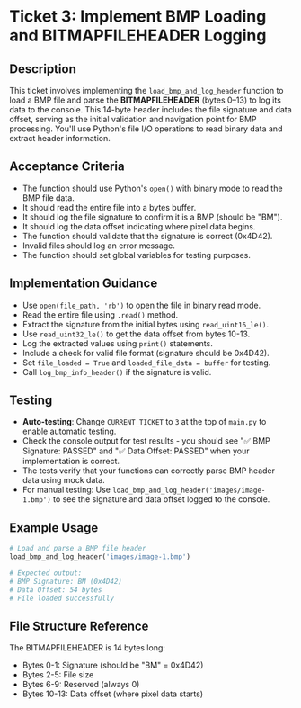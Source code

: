 # Ticket 3: Implement BMP Loading and BITMAPFILEHEADER Logging

## Description
This ticket involves implementing the `load_bmp_and_log_header` function to load a BMP file and parse the **BITMAPFILEHEADER** (bytes 0–13) to log its data to the console. This 14-byte header includes the file signature and data offset, serving as the initial validation and navigation point for BMP processing. You'll use Python's file I/O operations to read binary data and extract header information.

## Acceptance Criteria
- The function should use Python's `open()` with binary mode to read the BMP file data.
- It should read the entire file into a bytes buffer.
- It should log the file signature to confirm it is a BMP (should be "BM").
- It should log the data offset indicating where pixel data begins.
- The function should validate that the signature is correct (0x4D42).
- Invalid files should log an error message.
- The function should set global variables for testing purposes.

## Implementation Guidance
- Use `open(file_path, 'rb')` to open the file in binary read mode.
- Read the entire file using `.read()` method.
- Extract the signature from the initial bytes using `read_uint16_le()`.
- Use `read_uint32_le()` to get the data offset from bytes 10-13.
- Log the extracted values using `print()` statements.
- Include a check for valid file format (signature should be 0x4D42).
- Set `file_loaded = True` and `loaded_file_data = buffer` for testing.
- Call `log_bmp_info_header()` if the signature is valid.

## Testing
- **Auto-testing**: Change `CURRENT_TICKET` to `3` at the top of `main.py` to enable automatic testing.
- Check the console output for test results - you should see "✅ BMP Signature: PASSED" and "✅ Data Offset: PASSED" when your implementation is correct.
- The tests verify that your functions can correctly parse BMP header data using mock data.
- For manual testing: Use `load_bmp_and_log_header('images/image-1.bmp')` to see the signature and data offset logged to the console.

## Example Usage
```python
# Load and parse a BMP file header
load_bmp_and_log_header('images/image-1.bmp')

# Expected output:
# BMP Signature: BM (0x4D42)
# Data Offset: 54 bytes
# File loaded successfully
```

## File Structure Reference
The BITMAPFILEHEADER is 14 bytes long:
- Bytes 0-1: Signature (should be "BM" = 0x4D42)
- Bytes 2-5: File size
- Bytes 6-9: Reserved (always 0)
- Bytes 10-13: Data offset (where pixel data starts)

